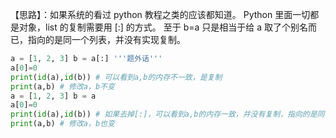 【思路】：如果系统的看过 python 教程之类的应该都知道。
Python 里面一切都是对象，list 的复制需要用 [:] 的方式。
至于 b=a 只是相当于给 a 取了个别名而已，指向的是同一个列表，并没有实现复制。

```python
a = [1, 2, 3] b = a[:] '''题外话'''
a[0]=0
print(id(a),id(b)) # 可以看到a,b的内存不一致，是复制
print(a,b) # 修改a，b不变
a = [1, 2, 3] b = a
a[0]=0
print(id(a),id(b)) # 如果去掉[:]，可以看到a,b的内存一致，并没有复制，指向的是同一个列表
print(a,b) # 修改a，b也变
```
